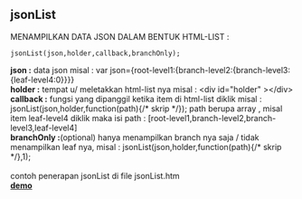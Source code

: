 ## jsonList ##

MENAMPILKAN DATA JSON DALAM BENTUK HTML-LIST :<br>

    jsonList(json,holder,callback,branchOnly);
**json :** data json misal : var json={root-level1:{branch-level2:{branch-level3:{leaf-level4:0}}}} <br>
**holder :** tempat u/ meletakkan html-list nya misal : &lt;div id="holder" >&lt;/div> <br>
**callback :** fungsi yang dipanggil ketika item di html-list diklik misal : jsonList(json,holder,function(path){/* skrip \*/}); path berupa array , misal item leaf-level4 diklik maka isi path : [root-level1,branch-level2,branch-level3,leaf-level4] <br>
**branchOnly :**(optional) hanya menampilkan branch nya saja / tidak menampilkan leaf nya, misal : jsonList(json,holder,function(path){/* skrip \*/},1); <br><br>
contoh penerapan jsonList di file jsonList.htm <br>
**[demo](http://jsfiddle.net/j33hrtpm/ "jsonList demo")**
